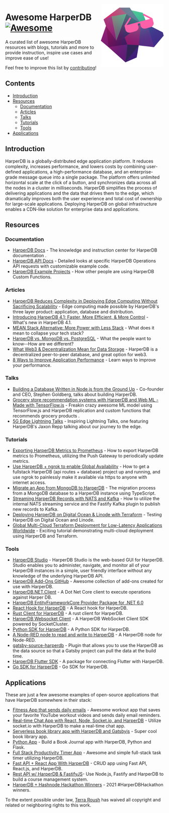[<img src="awesome-harperdb-logo.png" align="right" width="200">](https://www.harperdb.io/)

# Awesome HarperDB [![Awesome](https://awesome.re/badge.svg)](https://awesome.re)
A curated list of awesome HarperDB resources with blogs, tutorials and more to provide instruction, inspire use cases and improve ease of use!

Feel free to improve this list by [contributing](CONTRIBUTING.md)!

## Contents
- [Introduction](#introduction)
- [Resources](#resources)
  - [Documentation](#documentation)
  - [Articles](#articles)
  - [Talks](#talks)
  - [Tutorials](#tutorials)
  - [Tools](#tools)
- [Applications](#applications)

## Introduction
HarperDB is a globally-distributed edge application platform. It reduces complexity, increases performance, and lowers costs by combining user-defined applications, a high-performance database, and an enterprise-grade message queue into a single package. The platform offers unlimited horizontal scale at the click of a button, and synchronizes data across all the nodes in a cluster in milliseconds. HarperDB simplifies the process of delivering applications and the data that drives them to the edge, which dramatically improves both the user experience and total cost of ownership for large-scale applications. Deploying HarperDB on global infrastructure enables a CDN-like solution for enterprise data and applications.


## Resources
### Documentation
  - [HarperDB Docs](https://docs.harperdb.io/docs/) - The knowledge and instruction center for HarperDB documentation .
  - [HarperDB API Docs](https://api.harperdb.io/) - Detailed looks at specific HarperDB Operations API requests with customizable example code.
  - [HarperDB Example Projects](https://docs.harperdb.io/docs/custom-functions/example-projects) - How other people are using HarperDB Custom Functions.

### Articles

- [HarperDB Reduces Complexity in Deploying Edge Computing Without Sacrificing Scalability](https://techbullion.com/harperdb-reduces-complexity-in-deploying-edge-computing-without-sacrificing-scalability/) - Edge computing made possible by HarperDB's three layer product: application, database and distribution.
- [Introducing HarperDB 4.1: Faster, More Efficient, & More Control](https://www.harperdb.io/post/introducing-harperdb-4-1-faster-more-efficient-more-control) - What's new in HarperDB 4.1.
- [MEAN Stack Alternative: More Power with Less Stack](https://www.harperdb.io/post/mean-stack-alternative) - What does it mean to collapse your tech stack?
- [HarperDB vs. MongoDB vs. PostgreSQL](https://www.harperdb.io/post/harperdb-vs-mongodb-vs-postgresql#:~:text=Data%20Storage%20%26%20Architecture,level%20attributes%20indexed%20by%20default.) - What the people want to know--How are we different?
- [What Web3 & Decentralization Mean for Data Storage](https://medium.com/nerd-for-tech/what-web3-decentralization-mean-for-data-storage-582fbd302b5e) - HarperDB is a decentralized peer-to-peer database, and great option for web3.
- [8 Ways to Improve Application Performance](https://www.harperdb.io/post/8-ways-to-improve-application-performance) - Learn ways to improve your performance.

### Talks

- [Building a Database Written in Node.js from the Ground Up](https://www.youtube.com/watch?v=0mEOgbOkteI) - Co-founder and CEO, Stephen Goldberg, talks about building HarperDB.
- [Grocery store recommendation systems with HarperDB and Web ML - Made with TensorFlow.js](https://www.youtube.com/watch?v=JQksipdQiGI) - Freakin crazy awesome ML model using TensorFlow.js and HarperDB replication and custom functions that recommends grocery products .
- [5G Edge Lightning Talks](https://events.verizon5glabs.com/5gedgelightingtalksmay) - Inspiring Lightning Talks, one featuring HarperDB's Jaxon Repp talking about our journey to the edge.

### Tutorials

- [Exporting HarperDB Metrics to Prometheus](https://www.harperdb.io/post/exporting-harperdb-metrics-to-prometheus) - How to export HarperDB metrics to Prometheus, utilizing the Push Gateway to periodically update metrics.
- [Use HarperDB + ngrok to enable Global Availability](https://www.harperdb.io/post/use-harperdb-ngrok-to-enable-global-availability) - How to get a fullstack HarperDB (api routes + database) project up and running, and use ngrok to painlessly make it available via https to anyone with internet access.
- [Migrate an App from MongoDB to HarperDB](https://www.harperdb.io/post/migrate-an-app-from-mongodb-to-harperdb) - The migration process from a MongoDB database to a HarperDB instance using TypeScript.
- [Streaming HarperDB Records with NATS and Kafka](https://www.harperdb.io/post/streaming-harperdb-records-with-nats-and-kafka) - How to utilize the internal NATS streaming service and the Fastify Kafka plugin to publish new records to Kafka.
- [Deploying HarperDB on Digital Ocean & Linode with Terraform](https://www.harperdb.io/post/deploying-harperdb-on-digital-ocean-linode-with-terraform) - Testing HarperDB on Digital Ocean and Linode.
- [Global Multi-Cloud Terraform Deployment for Low-Latency Applications Worldwide](https://medium.com/geekculture/global-multi-cloud-terraform-deployment-for-low-latency-applications-worldwide-b02c65c859ca) - Exciting tutorial demonstrating multi-cloud deployment using HarperDB and Terraform.

### Tools

- [HarperDB Studio](https://studio.harperdb.io/sign-up) - HarperDB Studio is the web-based GUI for HarperDB. Studio enables you to administer, navigate, and monitor all of your HarperDB instances in a simple, user friendly interface without any knowledge of the underlying HarperDB API.
- [HarperDB Add-Ons GitHub](https://github.com/HarperDB-Add-Ons) - Awesome collection of add-ons created for use with HarperDB.
- [HarperDB.NET.Client](https://www.nuget.org/packages/HarperDB.NET.Client/1.1.0) - A Dot Net Core client to execute operations against Harper DB.
- [HarperDB EntityFrameworkCore Provider Package for .NET 6.0](https://www.nuget.org/packages/HarperDB.EntityFrameworkCore)
- [React Hook for HarperDB](https://www.npmjs.com/package/use-harperdb) - A React hook for HarperDB.
- [Rust Client for HarperDB](https://crates.io/crates/harperdb) - A rust client for HarperDB.
- [HarperDB Websocket Client](https://www.npmjs.com/package/harperdb-websocket-client) - A HarperDB WebSocket Client SDK powered by SocketCluster.
- [Python SDK for HarperDB](https://pypi.org/project/harperdb/) - A Python SDK for HarperDB.
- [A Node-RED node to read and write to HarperDB](https://flows.nodered.org/node/node-red-contrib-harperdb) - A HarperDB node for Node-RED.
- [gatsby-source-harperdb](https://www.npmjs.com/package/gatsby-source-harperdb) - Plugin that allows you to use the HarperDB as the data source so that a Gatsby project can pull the data at the build time.
- [HarperDB Flutter SDK](https://pub.dev/packages/harperdb) - A package for connecting Flutter with HarperDB.
- [Go SDK for HarperDB](https://pkg.go.dev/github.com/HarperDB-Add-Ons/sdk-go) - Go SDK for HarperDB.


## Applications

These are just a few awesome examples of open-source applications that have HarperDB somewhere in their stack:

- [Fitness App that sends daily emails](https://www.youtube.com/watch?v=KMkmA4i2FQc) - Awesome workout app that saves your favorite YouTube workout videos and sends daily email reminders.
- [Real-time Chat App with React, Node, Socket.io, and HarperDB](https://www.freecodecamp.org/news/build-a-realtime-chat-app-with-react-express-socketio-and-harperdb/) - Utilize socket.io with HarperDB to make a real-time chat app.
- [Serverless book library app with HarperDB and Gatsbyjs](https://blog.greenroots.info/create-a-serverless-book-library-app-with-harperdb-and-gatsbyjs) - Super cool book library app.
- [Python App](https://bhavaniravi.medium.com/build-a-python-app-with-harperdb-ee2ee4231039) - Build a Book Journal app with HarperDB, Python and Flask.
- [Full Stack Productivity Timer App](https://www.freecodecamp.org/news/nextjs-and-harperdb-tutorial-build-a-full-stack-app/) - Awesome and simple full-stack task timer utilizing HarperDB.
- [Fast API + React App With HarperDB](https://medium.com/@dennisivy/fast-api-react-crud-app-with-harperdb-5834af537c23) - CRUD app using Fast API, React.js, and HarperDB.
- [Rest API w/ HarperDB & FastifyJS](https://hackernoon.com/how-to-create-a-restful-api-with-harperdb-and-fastifyjs-bw15343i)- Use Node.js, Fastify and HarperDB to build a course management system.
- [HarperDB + Hashnode Hackathon Winners](https://townhall.hashnode.com/harperdb-hashnode-hackathon-winners) - 2021 #HarperDBHackathon winners.


To the extent possible under law, [Terra Roush](https://github.com/terraHDB)  has waived all copyright and related or neighboring rights to this work.

